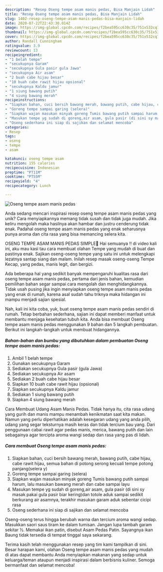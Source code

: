 ```yaml
---
description: "Resep Oseng tempe asam manis pedas, Bisa Manjain Lidah"
title: "Resep Oseng tempe asam manis pedas, Bisa Manjain Lidah"
slug: 1402-resep-oseng-tempe-asam-manis-pedas-bisa-manjain-lidah
date: 2020-07-22T22:43:30.014Z
image: https://img-global.cpcdn.com/recipes/f2bea595cc630c35/751x532cq70/oseng-tempe-asam-manis-pedas-foto-resep-utama.jpg
thumbnail: https://img-global.cpcdn.com/recipes/f2bea595cc630c35/751x532cq70/oseng-tempe-asam-manis-pedas-foto-resep-utama.jpg
cover: https://img-global.cpcdn.com/recipes/f2bea595cc630c35/751x532cq70/oseng-tempe-asam-manis-pedas-foto-resep-utama.jpg
author: Randall Cunningham
ratingvalue: 3.9
reviewcount: 13
recipeingredient:
- "1 belah tempe"
- "secukupnya Garam"
- "secukupnya Gula pasir gula Jawa"
- "secukupnya Air asam"
- "2 buah cabe hijau besar"
- "10 buah cabe rawit hijau opsional"
- "secukupnya Kaldu jamur"
- "1 siung bawang putih"
- "4 siung bawang merah"
recipeinstructions:
- "Siapkan bahan, cuci bersih bawang merah, bawang putih, cabe hijau, cabe rawit hijau, semua bahan di potong serong kecuali tempe potong panjang(selera y)"
- "Goreng tempe sampai garing (selera)"
- "Siapkan wajan masukan minyak goreng Tumis bawang putih sampai harum, lalu masukan bawang merah dan cabe sampai layu"
- "Masukan tempe yg sudah di goreng,air asam, gula pasir (di sini sy masak pakai gula pasir biar kering)dan totole aduk sampai sedikit berkurang air asamnya, terakhir masukan garam aduk sebentar cicipi rasa"
- "Oseng sederhana ini siap di sajikan dan selamat mencoba"
categories:
- Resep
tags:
- oseng
- tempe
- asam

katakunci: oseng tempe asam 
nutrition: 155 calories
recipecuisine: Indonesian
preptime: "PT11M"
cooktime: "PT55M"
recipeyield: "4"
recipecategory: Lunch

---
```



![Oseng tempe asam manis pedas](https://img-global.cpcdn.com/recipes/f2bea595cc630c35/751x532cq70/oseng-tempe-asam-manis-pedas-foto-resep-utama.jpg)

Anda sedang mencari inspirasi resep oseng tempe asam manis pedas yang unik? Cara menyiapkannya memang tidak susah dan tidak juga mudah. Jika keliru mengolah maka hasilnya akan hambar dan justru cenderung tidak enak. Padahal oseng tempe asam manis pedas yang enak seharusnya punya aroma dan cita rasa yang bisa memancing selera kita.

OSENG TEMPE ASAM MANIS PEDAS SIMPLE🌸 Hai semuanya !! di video kali ini, aku mau kasi tau cara membuat olahan Tempe yang mudah di buat dan pastinya enak. Sajikan oseng-oseng tempe yang satu ini untuk melengkapi lezatnya santap siang dan malam. Inilah resep masak oseng-oseng Tempe Kecap, yang pedas, manis legit, dan bergizi.

Ada beberapa hal yang sedikit banyak mempengaruhi kualitas rasa dari oseng tempe asam manis pedas, pertama dari jenis bahan, kemudian pemilihan bahan segar sampai cara mengolah dan menghidangkannya. Tidak usah pusing jika ingin menyiapkan oseng tempe asam manis pedas yang enak di rumah, karena asal sudah tahu triknya maka hidangan ini mampu menjadi sajian spesial.


Nah, kali ini kita coba, yuk, buat oseng tempe asam manis pedas sendiri di rumah. Tetap berbahan sederhana, sajian ini dapat memberi manfaat untuk membantu menjaga kesehatan tubuh kita. Anda bisa membuat Oseng tempe asam manis pedas menggunakan 9 bahan dan 5 langkah pembuatan. Berikut ini langkah-langkah untuk membuat hidangannya.

<!--inarticleads1-->

##### Bahan-bahan dan bumbu yang dibutuhkan dalam pembuatan Oseng tempe asam manis pedas:

1. Ambil 1 belah tempe
1. Gunakan secukupnya Garam
1. Sediakan secukupnya Gula pasir (gula Jawa)
1. Sediakan secukupnya Air asam
1. Sediakan 2 buah cabe hijau besar
1. Siapkan 10 buah cabe rawit hijau (opsional)
1. Siapkan secukupnya Kaldu jamur
1. Sediakan 1 siung bawang putih
1. Siapkan 4 siung bawang merah


Cara Membuat Udang Asam Manis Pedas. Tidak hanya itu, cita rasa udang yang gurih dan manis mampu menambah kenikmatan saat kita makan. Namun yang perlu diperhatikan adalah kesegaran udang yang anda pilih, udang yang segar teksturnya masih keras dan tidak tercium bau yang. Dari penggunaan cabai rawit agar pedas manis, merica, bawang putih dan lain sebagainya agar tercipta aroma wangi sedap dan rasa yang pas di lidah. 

<!--inarticleads2-->

##### Cara membuat Oseng tempe asam manis pedas:

1. Siapkan bahan, cuci bersih bawang merah, bawang putih, cabe hijau, cabe rawit hijau, semua bahan di potong serong kecuali tempe potong panjang(selera y)
1. Goreng tempe sampai garing (selera)
1. Siapkan wajan masukan minyak goreng Tumis bawang putih sampai harum, lalu masukan bawang merah dan cabe sampai layu
1. Masukan tempe yg sudah di goreng,air asam, gula pasir (di sini sy masak pakai gula pasir biar kering)dan totole aduk sampai sedikit berkurang air asamnya, terakhir masukan garam aduk sebentar cicipi rasa
1. Oseng sederhana ini siap di sajikan dan selamat mencoba


Oseng-oseng terus hingga berubah warna dan tercium aroma wangi sedap. Masukkan saori saus tiram ke dalam tumisan. Jangan lupa tambah garam sekitar ½. Memakai ikan patin, disebut Asam Pedas Patin. Sayangnya ikan Baung tidak tersedia di tempat tinggal saya sekarang. 

Terima kasih telah menggunakan resep yang tim kami tampilkan di sini. Besar harapan kami, olahan Oseng tempe asam manis pedas yang mudah di atas dapat membantu Anda menyiapkan makanan yang sedap untuk keluarga/teman ataupun menjadi inspirasi dalam berbisnis kuliner. Semoga bermanfaat dan selamat mencoba!
